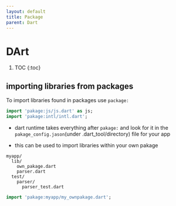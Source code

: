 ```yaml
---
layout: default
title: Package
parent: Dart
---
```


# DArt

1. TOC
{:toc}

## importing libraries from packages

To import libraries found in packages use `package:`
```dart
import 'pakage:js/js.dart' as js;
import 'pakage:intl/intl.dart';
```
- dart runtime takes everything after `pakage:` and look for it in the `pakage_config.jason`(under .dart_tool/directory) file for your app

- this can be used to import libraries within your own pakage

```
myapp/
  lib/
    own_pakage.dart
    parser.dart
  test/
    parser/
      parser_test.dart
```

```dart
import 'pakage:myapp/my_ownpakage.dart';
```

